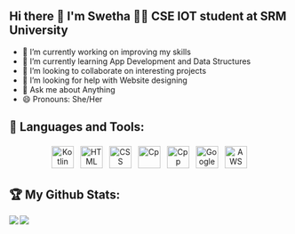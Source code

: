 ## Hi there 👋 I'm Swetha 🙋‍♀️ CSE IOT student at SRM University


- 🔭 I’m currently working on improving my skills 
- 🌱 I’m currently learning App Development and Data Structures 
- 👯 I’m looking to collaborate on interesting projects 
- 🤔 I’m looking for help with Website designing 
- 💬 Ask me about Anything 
- 😄 Pronouns: She/Her

## 🧰 Languages and Tools:
<p align="center">
<img src="https://github.com/Swetha126/Swetha126/blob/main/1024px-Kotlin-logo.svg.png" alt="Kotlin" height="40" style="vertical-align:top; margin:4px">
<img src="https://github.com/Swetha126/Swetha126/blob/main/images.png" alt="HTML" height="40" style="vertical-align:top; margin:4px">
<img src="https://github.com/Swetha126/Swetha126/blob/main/css3-cascading-style-sheets-logo-html-png-favpng-zNceG1C3PUpjKThDUF68AN96N.jpg" alt="CSS" height="40" style="vertical-align:top; margin:4px">
<img src="https://github.com/Swetha126/Swetha126/blob/main/c-programming-569564.png" alt="Cp" height="40" style="vertical-align:top; margin:4px">
<img src="https://github.com/Swetha126/Swetha126/blob/main/99f887833c475448723d3c9ac16c179b.png" alt="Cpp" height="40" style="vertical-align:top; margin:4px">
<img src="https://github.com/Swetha126/Swetha126/blob/main/social-icon-google-cloud-1200-630.png" alt="Google Cloud" height="40" style="vertical-align:top; margin:4px">
<img src="https://github.com/Swetha126/Swetha126/blob/main/aws-logo.png" alt="AWS" height="40" style="vertical-align:top; margin:4px">
</p>

## 🏆 My Github Stats:

<!--
![GitHub stats](https://readme-stats-cfgj2cxdy.vercel.app/api?username=Swetha126&count_private=true&show_icons=true&theme=tokyonight)
![Top Langs](https://readme-stats-cfgj2cxdy.vercel.app/api/top-langs/?username=Swetha126&hide=php&theme=tokyonight)
-->
<div>
<a href="https://readme-stats-cfgj2cxdy.vercel.app/api?username=Swetha126&count_private=true&show_icons=true&theme=tokyonight">
  <img  align="left" src="https://readme-stats-cfgj2cxdy.vercel.app/api?username=Swetha126&count_private=true&show_icons=true&theme=tokyonight" />
</a>
<a href="https://readme-stats-cfgj2cxdy.vercel.app/api/top-langs/?username=Swetha126&hide=php&theme=tokyonight">
  <img align="left" src="https://readme-stats-cfgj2cxdy.vercel.app/api/top-langs/?username=Swetha126&hide=php&theme=tokyonight" />
</a>
</div>
